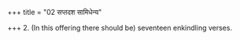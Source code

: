 +++
title = "02 सप्तदश सामिधेन्य"

+++
2. (In this offering there should be) seventeen enkindling verses.
